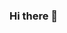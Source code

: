 ### Hi there 👋

<!--
**jcrunatay/jcrunatay** is a ✨ _special_ ✨ repository because its `README.md` (this file) appears on your GitHub profile.


